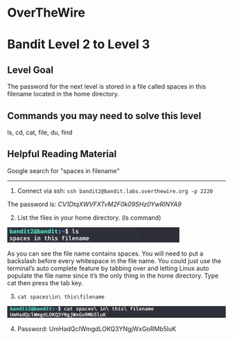 # OverTheWire

# Bandit Level 2 to Level 3

## Level Goal

The password for the next level is stored in a file called spaces in this filename located in the home directory.

## Commands you may need to solve this level

ls, cd, cat, file, du, find 

## Helpful Reading Material
 
 Google search for "spaces in filename"

 --------------------------------------------------------------------------------

 1. Connect via ssh:
        `ssh bandit2@bandit.labs.overthewire.org -p 2220`

The password is: *CV1DtqXWVFXTvM2F0k09SHz0YwRINYA9* 

 2. List the files in your home directory. (ls command)

 ![list files in home directory](images/level2to3.listing.spaces.file.name.linux.png?raw=true)

As you can see the file name contains spaces. You will need to put a backslash before every whitespace in the file name. You could just use the terminal’s auto complete feature by tabbing over and letting Linux auto populate the file name since it’s the only thing in the home directory. Type cat then press the tab key. 
 
 3. `cat spaces\in\ this\filename`

 ![list files in home directory](images/level2to3.reading.spaces.file.name.linux.png?raw=true)

 4. Password: UmHadQclWmgdLOKQ3YNgjWxGoRMb5luK

